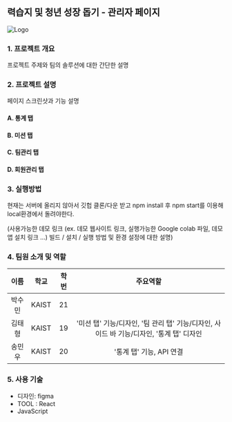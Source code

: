 ## 력습지 및 청년 성장 돕기 - 관리자 페이지
![Logo](https://github.com/tylerkim1/RYUK_Manage/assets/61447161/4b8385b5-a162-4518-87f5-06dec6465f76)
### 1. 프로젝트 개요
프로젝트 주제와 팀의 솔루션에 대한 간단한 설명


### 2. 프로젝트 설명
페이지 스크린샷과 기능 설명
#### A. 통계 탭
#### B. 미션 탭
#### C. 팀관리 탭
#### D. 회원관리 탭


### 3. 실행방법
현재는 서버에 올리지 않아서 깃헙 클론/다운 받고 npm install 후 npm start를 이용해 local환경에서 돌려야한다.

(사용가능한 데모 링크 (ex. 데모 웹사이트 링크, 실행가능한 Google colab 파일, 데모 앱 설치 링크 …)
빌드 / 설치 / 실행 방법 및 환경 설정에 대한 설명)


### 4. 팀원 소개 및 역할

|이름|학교|학번|주요역할|
|:------:|:-----:|:-----:|:-----:|
|박수민|KAIST|21||
|김태형|KAIST|19|'미션 탭' 기능/디자인, '팀 관리 탭' 기능/디자인, 사이드 바 기능/디자인, '통계 탭' 디자인|
|송민우|KAIST|20|'통계 탭' 기능, API 연결|


### 5. 사용 기술
- 디자인: figma
- TOOL : React
- JavaScript
